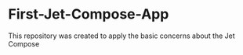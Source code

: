 # First-Jet-Compose-App
This repository was created to apply the basic concerns about the Jet Compose
